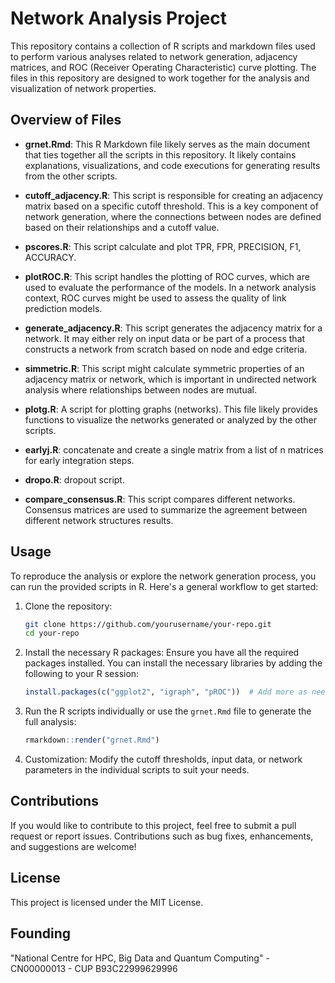 
# Network Analysis Project

This repository contains a collection of R scripts and markdown files used to perform various analyses related to network generation, adjacency matrices, and ROC (Receiver Operating Characteristic) curve plotting. The files in this repository are designed to work together for the analysis and visualization of network properties.

## Overview of Files

- **grnet.Rmd**: This R Markdown file likely serves as the main document that ties together all the scripts in this repository. It likely contains explanations, visualizations, and code executions for generating results from the other scripts.

- **cutoff_adjacency.R**: This script is responsible for creating an adjacency matrix based on a specific cutoff threshold. This is a key component of network generation, where the connections between nodes are defined based on their relationships and a cutoff value.

- **pscores.R**: This script calculate and plot TPR, FPR, PRECISION, F1, ACCURACY.

- **plotROC.R**: This script handles the plotting of ROC curves, which are used to evaluate the performance of the models. In a network analysis context, ROC curves might be used to assess the quality of link prediction models.

- **generate_adjacency.R**: This script generates the adjacency matrix for a network. It may either rely on input data or be part of a process that constructs a network from scratch based on node and edge criteria.

- **simmetric.R**: This script might calculate symmetric properties of an adjacency matrix or network, which is important in undirected network analysis where relationships between nodes are mutual.

- **plotg.R**: A script for plotting graphs (networks). This file likely provides functions to visualize the networks generated or analyzed by the other scripts.

- **earlyj.R**: concatenate and create a single matrix from a list of n matrices for early integration steps.

- **dropo.R**: dropout script.

- **compare_consensus.R**: This script compares different networks. Consensus matrices are used to summarize the agreement between different network structures results.

## Usage

To reproduce the analysis or explore the network generation process, you can run the provided scripts in R. Here's a general workflow to get started:

1. Clone the repository:
   ```bash
   git clone https://github.com/yourusername/your-repo.git
   cd your-repo
   ```

2. Install the necessary R packages:
   Ensure you have all the required packages installed. You can install the necessary libraries by adding the following to your R session:
   ```R
   install.packages(c("ggplot2", "igraph", "pROC"))  # Add more as needed
   ```

3. Run the R scripts individually or use the `grnet.Rmd` file to generate the full analysis:
   ```R
   rmarkdown::render("grnet.Rmd")
   ```

4. Customization:
   Modify the cutoff thresholds, input data, or network parameters in the individual scripts to suit your needs.

## Contributions

If you would like to contribute to this project, feel free to submit a pull request or report issues. Contributions such as bug fixes, enhancements, and suggestions are welcome!

## License

This project is licensed under the MIT License.

## Founding
"National Centre for HPC, Big Data and Quantum Computing" - CN00000013 - CUP B93C22999629996
